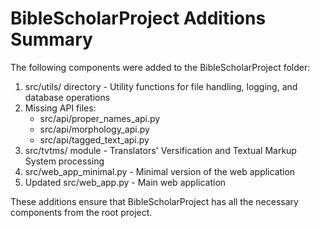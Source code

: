 ﻿# BibleScholarProject Additions Summary

The following components were added to the BibleScholarProject folder:

1. src/utils/ directory - Utility functions for file handling, logging, and database operations
2. Missing API files:
   - src/api/proper_names_api.py
   - src/api/morphology_api.py
   - src/api/tagged_text_api.py
3. src/tvtms/ module - Translators' Versification and Textual Markup System processing
4. src/web_app_minimal.py - Minimal version of the web application
5. Updated src/web_app.py - Main web application

These additions ensure that BibleScholarProject has all the necessary components from the root project.
